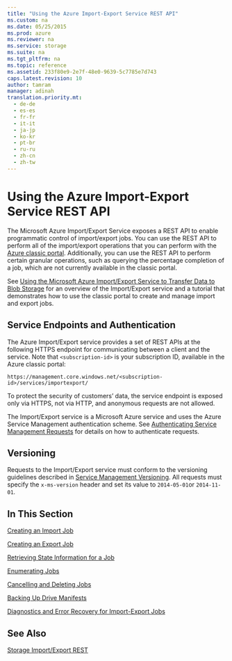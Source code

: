 ```yaml
---
title: "Using the Azure Import-Export Service REST API"
ms.custom: na
ms.date: 05/25/2015
ms.prod: azure
ms.reviewer: na
ms.service: storage
ms.suite: na
ms.tgt_pltfrm: na
ms.topic: reference
ms.assetid: 233f80e9-2e7f-48e0-9639-5c7785e7d743
caps.latest.revision: 10
author: tamram
manager: adinah
translation.priority.mt: 
  - de-de
  - es-es
  - fr-fr
  - it-it
  - ja-jp
  - ko-kr
  - pt-br
  - ru-ru
  - zh-cn
  - zh-tw
---
```

# Using the Azure Import-Export Service REST API
The Microsoft Azure Import/Export Service exposes a REST API to enable programmatic control of import/export jobs. You can use the REST API to perform all of the import/export operations that you can perform with the [Azure classic portal](http://www.windowsazure.com/). Additionally, you can use the REST API to perform certain granular operations, such as querying the percentage completion of a job, which are not currently available in the classic portal.  
  
 See [Using the Microsoft Azure Import/Export Service to Transfer Data to Blob Storage](http://go.microsoft.com/fwlink/?LinkID=329852&clcid=0x409) for an overview of the Import/Export service and a tutorial that demonstrates how to use the classic portal to create and manage import and export jobs.  
  
## Service Endpoints and Authentication  
 The Azure Import/Export service provides a set of REST APIs at the following HTTPS endpoint for communicating between a client and the service. Note that `<subscription-id>` is your subscription ID, available in the Azure classic portal:  
  
 `https://management.core.windows.net/<subscription-id>/services/importexport/`  
  
 To protect the security of customers’ data, the service endpoint is exposed only via HTTPS, not via HTTP, and anonymous requests are not allowed.  
  
 The Import/Export service is a Microsoft Azure service and uses the Azure Service Management authentication scheme. See [Authenticating Service Management Requests](assetId:///1becb7dc-1cdc-4db4-8ae8-7e351c96c251) for details on how to authenticate requests.  
  
## Versioning  
 Requests to the Import/Export service must conform to the versioning guidelines described in [Service Management Versioning](assetId:///bb009293-529c-4793-b925-0f8701f337d2). All requests must specify the `x-ms-version` header and set its value to `2014-05-01`or `2014-11-01`.  
  
## In This Section  
 [Creating an Import Job](../StorageImportExportREST/Creating-an-Import-Job.md)  
  
 [Creating an Export Job](../StorageImportExportREST/Creating-an-Export-Job.md)  
  
 [Retrieving State Information for a Job](../StorageImportExportREST/Retrieving-State-Information-for-a-Job.md)  
  
 [Enumerating Jobs](../StorageImportExportREST/Enumerating-Jobs.md)  
  
 [Cancelling and Deleting Jobs](../StorageImportExportREST/Cancelling-and-Deleting-Jobs.md)  
  
 [Backing Up Drive Manifests](../StorageImportExportREST/Backing-Up-Drive-Manifests.md)  
  
 [Diagnostics and Error Recovery for Import-Export Jobs](../StorageImportExportREST/Diagnostics-and-Error-Recovery-for-Import-Export-Jobs.md)  
  
## See Also  
 [Storage Import/Export REST](../StorageImportExportREST/Storage-Import-Export-Service-REST-API-Reference.md)